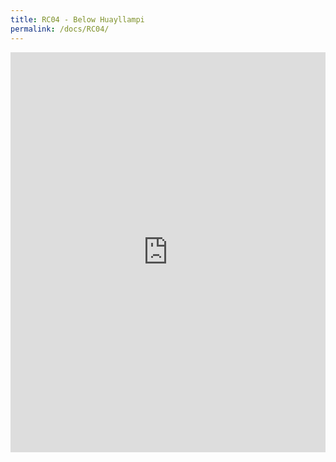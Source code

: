 ```yaml
---
title: RC04 - Below Huayllampi
permalink: /docs/RC04/
---
```


<iframe width="100%" height="640" allowfullscreen style="border-style:none;" src="https://cavep.gitlab.io/cavep-undc-hosting/sites/RC04/app-files/"></iframe>
